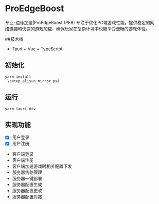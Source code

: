 # ProEdgeBoost
专业-边缘加速|ProEdgeBoost (PEB) 专注于优化PC端游戏性能，提供稳定的网络连接和快速的游戏加载，确保玩家在复杂环境中也能享受流畅的游戏体验。

##技术栈
 - Tauri + Vue + TypeScript

## 初始化
```aiignore
yarn install
.\setup_aliyun_mirror.ps1
```
## 运行
```aiignore
yarn tauri dev
```

## 实现功能
- [x] 用户登录
- [x] 用户注册
- 客户端登录
- 客户端注册
- 客户端加速游戏时相关配置下发
- 服务器线路管理
- 服务器一键部署
- 服务器配置生成
- 服务器配置更改
- 服务器配置对接